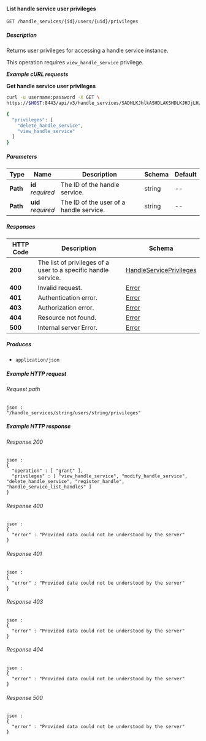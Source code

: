 
<a name="get_handle_service_user_privileges"></a>
#### List handle service user privileges
```
GET /handle_services/{id}/users/{uid}/privileges
```


##### Description
Returns user privileges for accessing a handle service instance.

This operation requires `view_handle_service` privilege.

***Example cURL requests***

**Get handle service user privileges**
```bash
curl -u username:password -X GET \
https://$HOST:8443/api/v3/handle_services/SADHLKJhlkASHDLAKSHDLKJHJjLH/users/hlkASHDLAKSHDLKJHJjLHSADHLKJhlk/privileges

{
  "privileges": [
    "delete_handle_service",
    "view_handle_service"
  ]
}
```


##### Parameters

|Type|Name|Description|Schema|Default|
|---|---|---|---|---|
|**Path**|**id**  <br>*required*|The ID of the handle service.|string|--|
|**Path**|**uid**  <br>*required*|The ID of the user of a handle service.|string|--|


##### Responses

|HTTP Code|Description|Schema|
|---|---|---|
|**200**|The list of privileges of a user to a specific handle service.|[HandleServicePrivileges](../definitions/HandleServicePrivileges.md#handleserviceprivileges)|
|**400**|Invalid request.|[Error](../definitions/Error.md#error)|
|**401**|Authentication error.|[Error](../definitions/Error.md#error)|
|**403**|Authorization error.|[Error](../definitions/Error.md#error)|
|**404**|Resource not found.|[Error](../definitions/Error.md#error)|
|**500**|Internal server Error.|[Error](../definitions/Error.md#error)|


##### Produces

* `application/json`


##### Example HTTP request

###### Request path
```
json :
"/handle_services/string/users/string/privileges"
```


##### Example HTTP response

###### Response 200
```
json :
{
  "operation" : [ "grant" ],
  "privileges" : [ "view_handle_service", "modify_handle_service", "delete_handle_service", "register_handle", "handle_service_list_handles" ]
}
```


###### Response 400
```
json :
{
  "error" : "Provided data could not be understood by the server"
}
```


###### Response 401
```
json :
{
  "error" : "Provided data could not be understood by the server"
}
```


###### Response 403
```
json :
{
  "error" : "Provided data could not be understood by the server"
}
```


###### Response 404
```
json :
{
  "error" : "Provided data could not be understood by the server"
}
```


###### Response 500
```
json :
{
  "error" : "Provided data could not be understood by the server"
}
```



